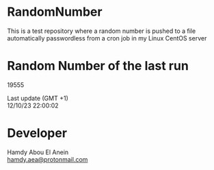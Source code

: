 # RandomNumber    
This is a test repository where a random number is pushed to a file automatically passwordless from a cron job in my Linux CentOS server    
# Random Number of the last run   
19555
      
Last update (GMT +1)    
12/10/23 22:00:02
# Developer    
Hamdy Abou El Anein   
hamdy.aea@protonmail.com
